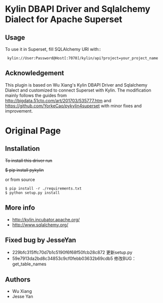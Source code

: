 
Kylin DBAPI Driver and Sqlalchemy Dialect for Apache Superset
==============================

Usage 
------

To use it in Superset, fill SQLAlchemy URI with::

     kylin://User:Password@Host[:7070]/kylin/api?project=your_project_name

Acknowledgement
---------------

This plugin is based on Wu Xiang's Kylin DBAPI Driver and Sqlalchemy Dialect and customized to connect Superset with Kylin. The modification mainly follows the guides from http://bigdata.51cto.com/art/201703/535777.htm and https://github.com/YorkeCao/pykylin4superset with minor fixes and improvement.


Original Page
===============================

Installation
------------

~~To install this driver run~~

~~$ pip install pykylin~~

or from source
```
$ pip install -r ./requirements.txt
$ python setup.py install
```

More info
---------

 * http://kylin.incubator.apache.org/
 * http://www.sqlalchemy.org/


Fixed bug by JesseYan
---------
* 229bfc315ffc70d7b1c5190f6f68f50fcb28c872	更新setup.py
* 59e7913da2bd8c34853c9cf0febb03632b69cdb5	修改BUG：get_table_names


Authors
-------

 * Wu Xiang
 * Jesse Yan
